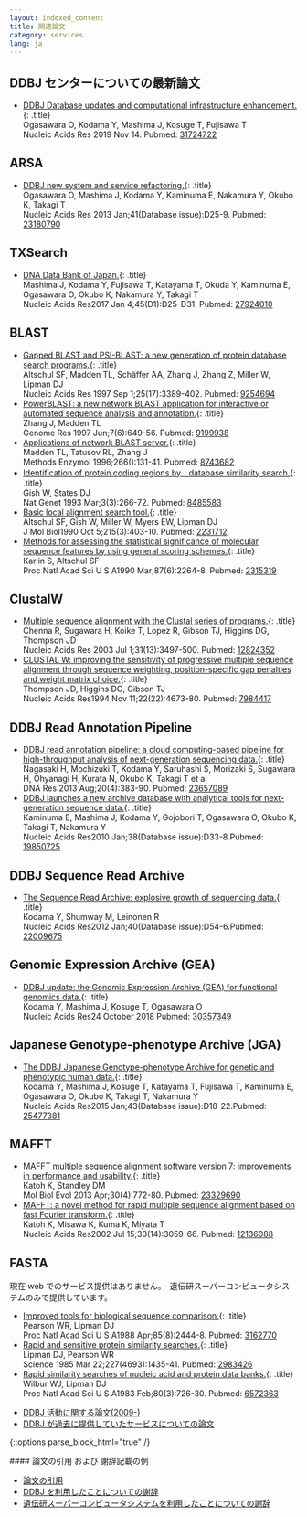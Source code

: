 ```yaml
---
layout: indexed_content
title: 関連論文
category: services
lang: ja
---
```


## DDBJ センターについての最新論文

- [DDBJ Database updates and computational infrastructure enhancement.](https://www.ncbi.nlm.nih.gov/pubmed/31724722){: .title}<br>Ogasawara O, Kodama Y, Mashima J, Kosuge T, Fujisawa T<br>Nucleic Acids Res 2019 Nov 14. Pubmed: [31724722](https://www.ncbi.nlm.nih.gov/pubmed/31724722)

## ARSA

- [DDBJ new system and service refactoring.](https://www.ncbi.nlm.nih.gov/pubmed/23180790){: .title}<br>Ogasawara O, Mashima J, Kodama Y, Kaminuma E, Nakamura Y, Okubo K, Takagi T<br>Nucleic Acids Res 2013 Jan;41(Database issue):D25-9. Pubmed: [23180790](https://www.ncbi.nlm.nih.gov/pubmed/23180790)

## TXSearch

- [DNA Data Bank of Japan.](https://www.ncbi.nlm.nih.gov/pubmed/27924010){: .title}<br>Mashima J, Kodama Y, Fujisawa T, Katayama T, Okuda Y, Kaminuma E, Ogasawara O, Okubo K, Nakamura Y, Takagi T <br>Nucleic Acids Res2017 Jan 4;45(D1):D25-D31. Pubmed: [27924010](https://www.ncbi.nlm.nih.gov/pubmed/27924010)

## BLAST

- [Gapped BLAST and PSI-BLAST: a new generation of protein database search programs.](https://www.ncbi.nlm.nih.gov/pubmed/9254694){: .title}<br>Altschul SF, Madden TL, Schäffer AA, Zhang J, Zhang Z, Miller W, Lipman DJ<br>Nucleic Acids Res 1997 Sep 1;25(17):3389-402. Pubmed: [9254694](https://www.ncbi.nlm.nih.gov/pubmed/9254694)
- [PowerBLAST: a new network BLAST application for interactive or automated sequence analysis and annotation.](https://www.ncbi.nlm.nih.gov/pubmed/9199938){: .title}<br>Zhang J, Madden TL<br>Genome Res 1997 Jun;7(6):649-56. Pubmed: [9199938](https://www.ncbi.nlm.nih.gov/pubmed/9199938)
- [Applications of network BLAST server.](https://www.ncbi.nlm.nih.gov/pubmed/8743682){: .title}<br>Madden TL, Tatusov RL, Zhang J<br>Methods Enzymol 1996;266():131-41. Pubmed: [8743682](https://www.ncbi.nlm.nih.gov/pubmed/8743682)
- [Identification of protein coding regions by　database similarity search.](https://www.ncbi.nlm.nih.gov/pubmed/8485583){: .title}<br>Gish W, States DJ<br>Nat Genet 1993 Mar;3(3):266-72. Pubmed: [8485583](https://www.ncbi.nlm.nih.gov/pubmed/8485583)
- [Basic local alignment search tool.](https://www.ncbi.nlm.nih.gov/pubmed/2231712){: .title}<br>Altschul SF, Gish W, Miller W, Myers EW, Lipman DJ <br>J Mol Biol1990 Oct 5;215(3):403-10. Pubmed: [2231712](https://www.ncbi.nlm.nih.gov/pubmed/2231712)
- [Methods for assessing the statistical significance of molecular sequence features by using general scoring schemes.](https://www.ncbi.nlm.nih.gov/pubmed/2315319){: .title}<br>Karlin S, Altschul SF<br>Proc Natl Acad Sci U S A1990 Mar;87(6):2264-8. Pubmed: [2315319](https://www.ncbi.nlm.nih.gov/pubmed/2315319)

## ClustalW

- [Multiple sequence alignment with the Clustal series of programs.](https://www.ncbi.nlm.nih.gov/pubmed/12824352){: .title}<br>Chenna R, Sugawara H, Koike T, Lopez R, Gibson TJ, Higgins DG, Thompson JD<br>Nucleic Acids Res 2003 Jul 1;31(13):3497-500. Pubmed: [12824352](https://www.ncbi.nlm.nih.gov/pubmed/12824352)
- [CLUSTAL W: improving the sensitivity of progressive multiple sequence alignment through sequence weighting, position-specific gap penalties and weight matrix choice.](https://www.ncbi.nlm.nih.gov/pubmed/7984417){: .title}<br>Thompson JD, Higgins DG, Gibson TJ<br>Nucleic Acids Res1994 Nov 11;22(22):4673-80. Pubmed: [7984417](https://www.ncbi.nlm.nih.gov/pubmed/7984417)


## DDBJ Read Annotation Pipeline

- [DDBJ read annotation pipeline: a cloud computing-based pipeline for high-throughput analysis of next-generation sequencing data.](https://www.ncbi.nlm.nih.gov/pubmed/23657089){: .title}<br>Nagasaki H, Mochizuki T, Kodama Y, Saruhashi S, Morizaki S, Sugawara H, Ohyanagi H, Kurata N, Okubo K, Takagi T et al <br>DNA Res 2013 Aug;20(4):383-90. Pubmed: [23657089](https://www.ncbi.nlm.nih.gov/pubmed/23657089)
- [DDBJ launches a new archive database with analytical tools for next-generation sequence data.](https://www.ncbi.nlm.nih.gov/pubmed/19850725){: .title}<br>Kaminuma E, Mashima J, Kodama Y, Gojobori T, Ogasawara O, Okubo K, Takagi T, Nakamura Y<br>Nucleic Acids Res2010 Jan;38(Database issue):D33-8.Pubmed: [19850725](https://www.ncbi.nlm.nih.gov/pubmed/19850725)

## DDBJ Sequence Read Archive

- [The Sequence Read Archive: explosive growth of sequencing data.](https://www.ncbi.nlm.nih.gov/pubmed/22009675){: .title}<br>Kodama Y, Shumway M, Leinonen R<br>Nucleic Acids Res2012 Jan;40(Database issue):D54-6.Pubmed: [22009675](https://www.ncbi.nlm.nih.gov/pubmed/22009675)

## Genomic Expression Archive (GEA)

- [DDBJ update: the Genomic Expression Archive (GEA) for functional genomics data.](https://www.ncbi.nlm.nih.gov/pubmed/30357349){: .title}<br>Kodama Y, Mashima J, Kosuge T, Ogasawara O <br>Nucleic Acids Res24 October 2018 Pubmed: [30357349](https://www.ncbi.nlm.nih.gov/pubmed/30357349)

## Japanese Genotype-phenotype Archive (JGA)

- [The DDBJ Japanese Genotype-phenotype Archive for genetic and phenotypic human data.](https://www.ncbi.nlm.nih.gov/pubmed/25477381){: .title}<br>Kodama Y, Mashima J, Kosuge T, Katayama T, Fujisawa T, Kaminuma E, Ogasawara O, Okubo K, Takagi T, Nakamura Y <br>Nucleic Acids Res2015 Jan;43(Database issue):D18-22.Pubmed: [25477381](https://www.ncbi.nlm.nih.gov/pubmed/25477381)

## MAFFT

- [MAFFT multiple sequence alignment software version 7: improvements in performance and usability.](https://www.ncbi.nlm.nih.gov/pubmed/23329690){: .title}<br>Katoh K, Standley DM<br>Mol Biol Evol 2013 Apr;30(4):772-80. Pubmed: [23329690](https://www.ncbi.nlm.nih.gov/pubmed/23329690)
- [MAFFT: a novel method for rapid multiple sequence alignment based on fast Fourier transform.](https://www.ncbi.nlm.nih.gov/pubmed/12136088){: .title}<br>Katoh K, Misawa K, Kuma K, Miyata T<br>Nucleic Acids Res2002 Jul 15;30(14):3059-66. Pubmed: [12136088](https://www.ncbi.nlm.nih.gov/pubmed/12136088)

## FASTA

現在 web でのサービス提供はありません。　遺伝研スーパーコンピュータシステムのみで提供しています。

- [Improved tools for biological sequence comparison.](https://www.ncbi.nlm.nih.gov/pubmed/3162770){: .title}<br>Pearson WR, Lipman DJ<br>Proc Natl Acad Sci U S A1988 Apr;85(8):2444-8. Pubmed: [3162770](https://www.ncbi.nlm.nih.gov/pubmed/3162770)
- [Rapid and sensitive protein similarity searches.](https://www.ncbi.nlm.nih.gov/pubmed/2983426){: .title}<br>Lipman DJ, Pearson WR<br>Science 1985 Mar 22;227(4693):1435-41. Pubmed: [2983426](https://www.ncbi.nlm.nih.gov/pubmed/2983426)
- [Rapid similarity searches of nucleic acid and protein data banks.](https://www.ncbi.nlm.nih.gov/pubmed/6572363){: .title}<br>Wilbur WJ, Lipman DJ<br>Proc Natl Acad Sci U S A1983 Feb;80(3):726-30. Pubmed: [6572363](https://www.ncbi.nlm.nih.gov/pubmed/6572363)

<!-- end list -->

- [DDBJ 活動に関する論文(2009-)](activities/papers.html)
- [DDBJ が過去に提供していたサービスについての論文](past-services.html#reference)


{::options parse_block_html="true" /}
<div class="attention">
#### 論文の引用 および 謝辞記載の例

- [論文の引用](/faq/ja/index.html#ddbj-cited-article)
- [DDBJ を利用したことについての謝辞](/faq/ja/index.html#acknowledge-ddbj)
- [遺伝研スーパーコンピュータシステムを利用したことについての謝辞](/faq/ja/index.html#acknowledge-nig-supercomputer)
